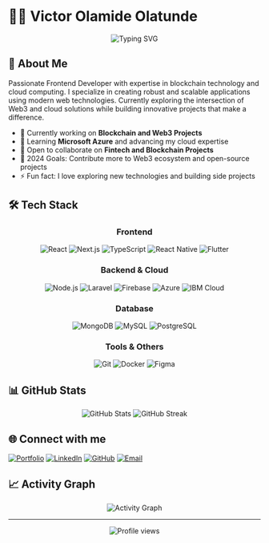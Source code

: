 # 👨‍💻 Victor Olamide Olatunde

<div align="center">
  <img src="https://readme-typing-svg.herokuapp.com?font=Fira+Code&weight=500&size=28&pause=1000&color=6A5ACD&center=true&vCenter=true&width=435&lines=Frontend+Developer;Blockchain+Enthusiast;Cloud+Computing+Expert" alt="Typing SVG" />
</div>

## 🌟 About Me

Passionate Frontend Developer with expertise in blockchain technology and cloud computing. I specialize in creating robust and scalable applications using modern web technologies. Currently exploring the intersection of Web3 and cloud solutions while building innovative projects that make a difference.

- 🔭 Currently working on **Blockchain and Web3 Projects**
- 🌱 Learning **Microsoft Azure** and advancing my cloud expertise
- 👯 Open to collaborate on **Fintech and Blockchain Projects**
- 🎯 2024 Goals: Contribute more to Web3 ecosystem and open-source projects
- ⚡ Fun fact: I love exploring new technologies and building side projects

## 🛠️ Tech Stack

<div align="center">

### Frontend
![React](https://img.shields.io/badge/React-20232A?style=for-the-badge&logo=react&logoColor=61DAFB)
![Next.js](https://img.shields.io/badge/Next.js-000000?style=for-the-badge&logo=next.js&logoColor=white)
![TypeScript](https://img.shields.io/badge/TypeScript-007ACC?style=for-the-badge&logo=typescript&logoColor=white)
![React Native](https://img.shields.io/badge/React_Native-20232A?style=for-the-badge&logo=react&logoColor=61DAFB)
![Flutter](https://img.shields.io/badge/Flutter-02569B?style=for-the-badge&logo=flutter&logoColor=white)

### Backend & Cloud
![Node.js](https://img.shields.io/badge/Node.js-339933?style=for-the-badge&logo=node.js&logoColor=white)
![Laravel](https://img.shields.io/badge/Laravel-FF2D20?style=for-the-badge&logo=laravel&logoColor=white)
![Firebase](https://img.shields.io/badge/Firebase-FFCA28?style=for-the-badge&logo=firebase&logoColor=black)
![Azure](https://img.shields.io/badge/Azure-0089D6?style=for-the-badge&logo=microsoft-azure&logoColor=white)
![IBM Cloud](https://img.shields.io/badge/IBM_Cloud-054ADA?style=for-the-badge&logo=ibm&logoColor=white)

### Database
![MongoDB](https://img.shields.io/badge/MongoDB-4EA94B?style=for-the-badge&logo=mongodb&logoColor=white)
![MySQL](https://img.shields.io/badge/MySQL-4479A1?style=for-the-badge&logo=mysql&logoColor=white)
![PostgreSQL](https://img.shields.io/badge/PostgreSQL-316192?style=for-the-badge&logo=postgresql&logoColor=white)

### Tools & Others
![Git](https://img.shields.io/badge/Git-F05032?style=for-the-badge&logo=git&logoColor=white)
![Docker](https://img.shields.io/badge/Docker-2496ED?style=for-the-badge&logo=docker&logoColor=white)
![Figma](https://img.shields.io/badge/Figma-F24E1E?style=for-the-badge&logo=figma&logoColor=white)

</div>

## 📊 GitHub Stats

<div align="center">
  <img src="https://github-readme-stats.vercel.app/api?username=olamide-81&show_icons=true&theme=tokyonight" alt="GitHub Stats" />
  <img src="https://github-readme-streak-stats.herokuapp.com/?user=olamide-81&theme=tokyonight" alt="GitHub Streak" />
</div>

## 🌐 Connect with me

[![Portfolio](https://img.shields.io/badge/Portfolio-000000?style=for-the-badge&logo=About.me&logoColor=white)](https://olamidepro.netlify.app)
[![LinkedIn](https://img.shields.io/badge/LinkedIn-0077B5?style=for-the-badge&logo=linkedin&logoColor=white)](https://www.linkedin.com/in/victor-olatunde-49747320a/)
[![GitHub](https://img.shields.io/badge/GitHub-100000?style=for-the-badge&logo=github&logoColor=white)](https://github.com/olamide-81)
[![Email](https://img.shields.io/badge/Email-D14836?style=for-the-badge&logo=gmail&logoColor=white)](mailto:victorolamide04@gmail.com)

## 📈 Activity Graph

<div align="center">
  <img src="https://github-readme-activity-graph.vercel.app/graph?username=olamide-81&theme=tokyo-night" alt="Activity Graph" />
</div>

---

<div align="center">
  <img src="https://komarev.com/ghpvc/?username=olamide-81&color=blueviolet&style=flat-square" alt="Profile views" />
</div> 
